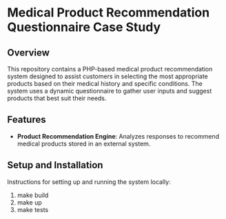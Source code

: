 # Medical Product Recommendation Questionnaire Case Study

## Overview

This repository contains a PHP-based medical product recommendation system designed to assist customers in selecting the most appropriate products based on their medical history and specific conditions. The system uses a dynamic questionnaire to gather user inputs and suggest products that best suit their needs.

## Features

- **Product Recommendation Engine**: Analyzes responses to recommend medical products stored in an external system.

## Setup and Installation

Instructions for setting up and running the system locally:

1. make build
2. make up
3. make tests
